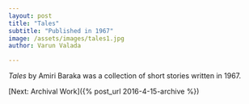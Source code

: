 ```yaml
---
layout: post
title: "Tales"
subtitle: "Published in 1967"
image: /assets/images/tales1.jpg
author: Varun Valada

---
```

*Tales* by Amiri Baraka was a collection of short stories written in 1967.

[Next: Archival Work]({% post_url 2016-4-15-archive %})
